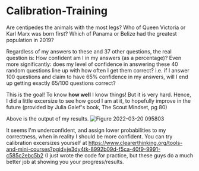 # Calibration-Training
Are centipedes the animals with the most legs? Who of Queen Victoria or Karl Marx was born first? Which of Panama or Belize had the greatest population in 2019?

Regardless of my answers to these and 37 other questions, the real question is: How confident am I in my answers (as a percentage)?
Even more significantly: does my level of confidence in answering these 40 random questions line up with how often I get them correct?
i.e. if I answer 100 questions and claim to have 65% confidence in my answers, will I end up getting exactly 65/100 questions correct?

This is the goal! To know **how well** I know things! But it is very hard. Hence, I did a little excersize to see how good I am at it, to hopefully improve in the future
(provided by Julia Galef's book, The Scout Mindset, pg 80)

Above is the output of my results.
![Figure 2022-03-20 095803](https://user-images.githubusercontent.com/85961986/159169055-c20ad480-80c4-4560-a773-9e2d5cc20852.png)


It seems I'm underconfident, and assign lower probabilities to my correctness, when in reality I should be more confident.
You can try calibration excersizes yourself at https://www.clearerthinking.org/tools-and-mini-courses?pgid=je3dy4tk-8992b09d-f5ca-40f9-9991-c585c2ebc5b2
(I just wrote the code for practice, but these guys do a much better job at showing you your progress/results.
